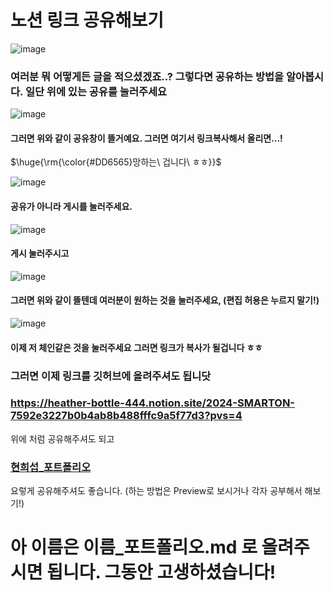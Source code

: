 # 노션 링크 공유해보기
![image](https://github.com/sejongsmarcle/2024_Spring_SMARCLE_Snaegi_Study/assets/81272875/683733e1-6244-495d-b8f7-0f4864b34df3)

### 여러분 뭐 어떻게든 글을 적으셨겠죠..? 그렇다면 공유하는 방법을 알아봅시다. 일단 위에 있는 공유를 눌러주세요
![image](https://github.com/sejongsmarcle/2024_Spring_SMARCLE_Snaegi_Study/assets/81272875/3b839094-feb5-47d6-b74f-2b7a26752881)
#### 그러면 위와 같이 공유창이 뜰거예요. 그러면 여기서 링크복사해서 올리면...!
<p>$\huge{\rm{\color{#DD6565}망하는\ 겁니다\ ㅎㅎ}}$</p>

![image](https://github.com/sejongsmarcle/2024_Spring_SMARCLE_Snaegi_Study/assets/81272875/068c6ee4-988d-43eb-ac30-5724a1526c43)
#### 공유가 아니라 게시를 눌러주세요.
![image](https://github.com/sejongsmarcle/2024_Spring_SMARCLE_Snaegi_Study/assets/81272875/ab274eb5-95d1-4bdb-888a-87ef2c16817d)
#### 게시 눌러주시고
![image](https://github.com/sejongsmarcle/2024_Spring_SMARCLE_Snaegi_Study/assets/81272875/4b9334e6-77c8-4b3a-802b-6df9193d5fe0)
#### 그러면 위와 같이 뜰텐데 여러분이 원하는 것을 눌러주세요, (편집 허용은 누르지 말기!)
![image](https://github.com/sejongsmarcle/2024_Spring_SMARCLE_Snaegi_Study/assets/81272875/3e9a6ea6-3e19-4a54-85ed-a0716d5a4e78)
#### 이제 저 체인같은 것을 눌러주세요 그러면 링크가 복사가 될겁니다 ㅎㅎ
### 그러면 이제 링크를 깃허브에 올려주셔도 됩니닷


### https://heather-bottle-444.notion.site/2024-SMARTON-7592e3227b0b4ab8b488fffc9a5f77d3?pvs=4
위에 처럼 공유해주셔도 되고
### [현희섭_포트폴리오](https://heather-bottle-444.notion.site/2024-SMARTON-7592e3227b0b4ab8b488fffc9a5f77d3?pvs=4)
요렇게 공유해주셔도 좋습니다. (하는 방법은 Preview로 보시거나 각자 공부해서 해보기!)

# 아 이름은 이름_포트폴리오.md 로 올려주시면 됩니다. 그동안 고생하셨습니다!


